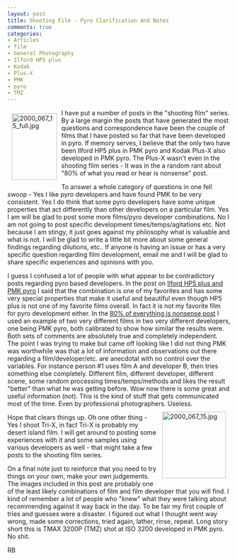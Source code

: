 ```yaml
---
layout: post
title: Shooting Film - Pyro Clarification And Notes
comments: true
categories:
- Articles
- film
- General Photography
- Ilford HP5 plus
- Kodak
- Plus-X
- PMK
- pyro
- TMZ
---
```

<a rel="lightbox" href="/wp-content/uploads/2009/06/2000_067_15_full.jpg"><img title="2000_067_15_full.jpg" src="/wp-content/uploads/2009/06/.thumbs/.2000_067_15_full.jpg" border="0" alt="2000_067_15_full.jpg" hspace="10" vspace="10" width="102" height="150" align="left" /></a>I have put a number of posts in the "shooting film" series. By a large margin the posts that have generated the most questions and correspondence have been the couple of films that I have posted so far that have been developed in pyro. If memory serves, I believe that the only two have been Ilford HP5 plus in PMK pyro and Kodak Plus-X also developed in PMK pyro. The Plus-X wasn't even in the shooting film series - It was in the a random rant about "80% of what you read or hear is nonsense" post.

To answer a whole category of questions in one fell swoop - Yes I like pyro developers and have found PMK to be very consistent. Yes I do think that some pyro developers have some unique properties that act differently than other developers on a particular film. Yes I am will be glad to post some more films/pyro developer combinations. No I am not going to post specific development times/temps/agitations etc. Not because I am stingy, it just goes against my philosophy what is valuable and what is not. I will be glad to write a little bit more about some general findings regarding dilutions, etc.. If anyone is having an issue or has a very specific question regarding film development, email me and I will be glad to share specific experiences and opinions with you.

I guess I confused a lot of people with what appear to be contradictory posts regarding pyro based developers. In the post on <a href="http://photo.rwboyer.com/2009/06/shooting-film-ilford-hp5-plus/">Ilford HP5 plus and PMK pyro</a> I said that the combination is one of my favorites and has some very special properties that make it useful and beautiful even though HP5 plus is not one of my favorite films overall. In fact it is not my favorite film for pyro development either. In the <a href="http://photo.rwboyer.com/2009/06/80-of-everything-you-read-about-photography-is-complete-nonsense/">80% of everything is nonsense post</a> I used an example of two very different films in two very different developers, one being PMK pyro, both calibrated to show how similar the results were. Both sets of comments are absolutely true and completely independent. The point I was trying to make but came off looking like I did not thing PMK was worthwhile was that a lot of information and observations out there regarding a film/developer/etc. are anecdotal with no control over the variables. For instance person #1 uses film A and developer B, then tries something else completely. Different film, different developer, different scene, some random processing times/temps/methods and likes the result "better" than what he was getting before. Wow now there is some great and useful information (not). This is the kind of stuff that gets communicated most of the time. Even by professional photographers. Useless.<a rel="lightbox" href="/wp-content/uploads/2009/06/2000_067_15.jpg"><img title="2000_067_15.jpg" src="/wp-content/uploads/2009/06/.thumbs/.2000_067_15.jpg" border="0" alt="2000_067_15.jpg" hspace="10" vspace="10" width="144" height="150" align="right" /></a>

Hope that clears things up. Oh one other thing - Yes I shoot Tri-X, in fact Tri-X is probably my desert island film. I will get around to posting some experiences with it and some samples using various developers as well - that might take a few posts to the shooting film series.

On a final note just to reinforce that you need to try things on your own, make your own judgements. The images included in this post are probably one of the least likely combinations of film and film developer that you will find. I kind of remember a lot of people who "knew" what they were talking about recommending against it way back in the day. To be fair my first couple of tries and guesses were a disaster. I figured out what I thought went way wrong, made some corrections, tried again, lather, rinse, repeat. Long story short this is TMAX 3200P (TMZ) shot at ISO 3200 developed in PMK pyro. No shit.

RB